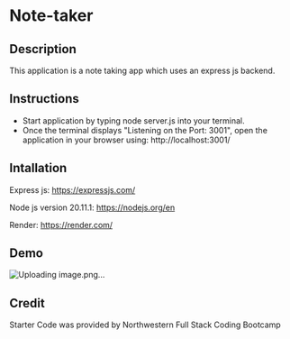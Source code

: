 # Note-taker

## Description 
This application is a note taking app which uses an express js backend. 

## Instructions
* Start application by typing node server.js into your terminal. 
* Once the terminal displays "Listening on the Port: 3001", open the application in your browser using: http://localhost:3001/

## Intallation 
Express js: https://expressjs.com/

Node js version 20.11.1: https://nodejs.org/en 

Render: https://render.com/

## Demo 
![Uploading image.png…]()

## Credit
Starter Code was provided by Northwestern Full Stack Coding Bootcamp

